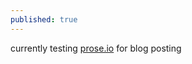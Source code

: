 ```yaml
---
published: true
---
```

currently testing [prose.io](https://prose.io/ "prose.io") for blog posting

